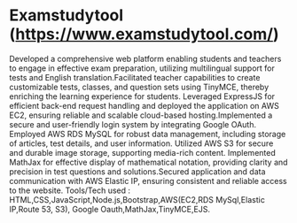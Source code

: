 # Examstudytool (https://www.examstudytool.com/)

Developed a comprehensive web platform enabling students and teachers to engage in effective exam preparation, utilizing multilingual support for tests and English translation.Facilitated teacher capabilities to create customizable tests, classes, and question sets using TinyMCE, thereby enriching the learning experience for students.
Leveraged ExpressJS for efficient back-end request handling and deployed the application on AWS EC2, ensuring reliable and scalable cloud-based hosting.Implemented a secure and user-friendly login system by integrating Google OAuth.
Employed AWS RDS MySQL for robust data management, including storage of articles, test details, and user information. Utilized AWS S3 for secure and durable image storage, supporting media-rich content.
Implemented MathJax for effective display of mathematical notation, providing clarity and precision in test questions and solutions.Secured application and data communication with AWS Elastic IP, ensuring consistent and reliable access to the website.
Tools/Tech used : HTML,CSS,JavaScript,Node.js,Bootstrap,AWS(EC2,RDS MySql,Elastic IP,Route 53, S3), Google Oauth,MathJax,TinyMCE,EJS.
